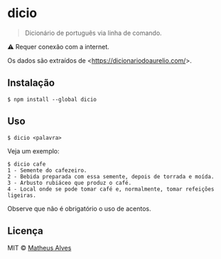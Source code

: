 # dicio

> Dicionário de português via linha de comando.

:warning: Requer conexão com a internet.

Os dados são extraídos de &lt;https://dicionariodoaurelio.com/&gt;.

## Instalação

```
$ npm install --global dicio
```

## Uso

```
$ dicio <palavra>
```

Veja um exemplo:

```
$ dicio cafe
1 - Semente do cafezeiro.
2 - Bebida preparada com essa semente, depois de torrada e moída.
3 - Arbusto rubiáceo que produz o café.
4 - Local onde se pode tomar café e, normalmente, tomar refeições ligeiras.
```

Observe que não é obrigatório o uso de acentos.

## Licença

MIT &copy; [Matheus Alves](https://github.com/theuves)
